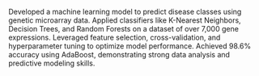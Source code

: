 Developed a machine learning model to predict disease classes using genetic microarray data. Applied classifiers like K-Nearest Neighbors, Decision Trees, and Random Forests on a dataset of over 7,000 gene expressions. Leveraged feature selection, cross-validation, and hyperparameter tuning to optimize model performance. Achieved 98.6% accuracy using AdaBoost, demonstrating strong data analysis and predictive modeling skills. 
